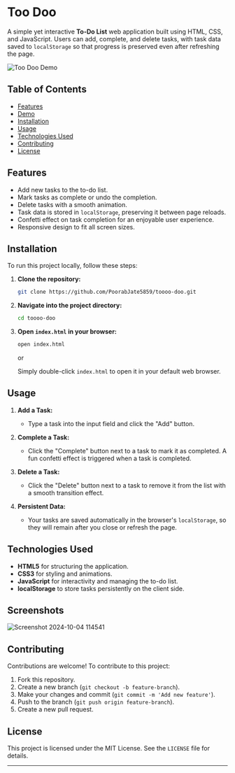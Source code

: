 

# Too Doo

A simple yet interactive **To-Do List** web application built using HTML, CSS, and JavaScript. Users can add, complete, and delete tasks, with task data saved to `localStorage` so that progress is preserved even after refreshing the page.

![Too Doo Demo](path_to_image)

## Table of Contents

- [Features](#features)
- [Demo](#demo)
- [Installation](#installation)
- [Usage](#usage)
- [Technologies Used](#technologies-used)
- [Contributing](#contributing)
- [License](#license)

## Features

- Add new tasks to the to-do list.
- Mark tasks as complete or undo the completion.
- Delete tasks with a smooth animation.
- Task data is stored in `localStorage`, preserving it between page reloads.
- Confetti effect on task completion for an enjoyable user experience.
- Responsive design to fit all screen sizes.


## Installation

To run this project locally, follow these steps:

1. **Clone the repository:**

   ```bash
   git clone https://github.com/PoorabJate5859/toooo-doo.git
   ```

2. **Navigate into the project directory:**

   ```bash
   cd toooo-doo
   ```

3. **Open `index.html` in your browser:**

   ```bash
   open index.html
   ```

   or

   Simply double-click `index.html` to open it in your default web browser.

## Usage

1. **Add a Task:**
   - Type a task into the input field and click the "Add" button.

2. **Complete a Task:**
   - Click the "Complete" button next to a task to mark it as completed. A fun confetti effect is triggered when a task is completed.

3. **Delete a Task:**
   - Click the "Delete" button next to a task to remove it from the list with a smooth transition effect.

4. **Persistent Data:**
   - Your tasks are saved automatically in the browser's `localStorage`, so they will remain after you close or refresh the page.

## Technologies Used

- **HTML5** for structuring the application.
- **CSS3** for styling and animations.
- **JavaScript** for interactivity and managing the to-do list.
- **localStorage** to store tasks persistently on the client side.

## Screenshots

![Screenshot 2024-10-04 114541](https://github.com/user-attachments/assets/38dd69a6-0e44-4ab5-857a-aa95779345b8)


## Contributing

Contributions are welcome! To contribute to this project:

1. Fork this repository.
2. Create a new branch (`git checkout -b feature-branch`).
3. Make your changes and commit (`git commit -m 'Add new feature'`).
4. Push to the branch (`git push origin feature-branch`).
5. Create a new pull request.

## License

This project is licensed under the MIT License. See the `LICENSE` file for details.

---
